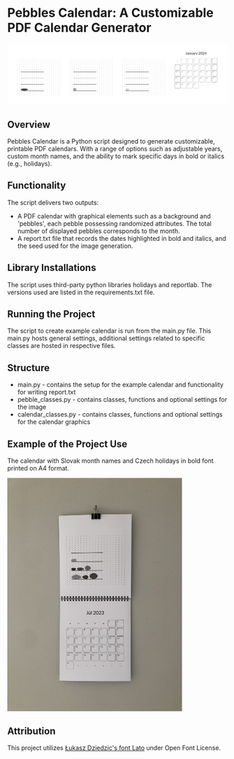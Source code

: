 # Pebbles Calendar: A Customizable PDF Calendar Generator

<img src=doc_images/animated.gif>

## Overview
Pebbles Calendar is a Python script designed to generate customizable, printable PDF calendars. With a range of options such as adjustable years, custom month names, and the ability to mark specific days in bold or italics (e.g., holidays).

## Functionality
The script delivers two outputs:

* A PDF calendar with graphical elements such as a background and 'pebbles', each pebble possessing randomized attributes. The total number of displayed pebbles corresponds to the month.
* A report.txt file that records the dates highlighted in bold and italics, and the seed used for the image generation.

## Library Installations
The script uses third-party python libraries holidays and reportlab. The versions used are listed in the requirements.txt file.

## Running the Project
The script to create example calendar is run from the main.py file. This main.py hosts general settings, additional settings related to specific classes are hosted in respective files.

## Structure
* main.py - contains the setup for the example calendar and functionality for writing report.txt
* pebble_classes.py - contains classes, functions and optional settings for the image
* calendar_classes.py - contains classes, functions and optional settings for the calendar graphics

## Example of the Project Use
The calendar with Slovak month names and Czech holidays in bold font printed on A4 format.

<img src=doc_images/my_calendar.jpg width="400">

## Attribution
This project utilizes [Łukasz Dziedzic's font Lato](https://www.latofonts.com/) under Open Font License.
